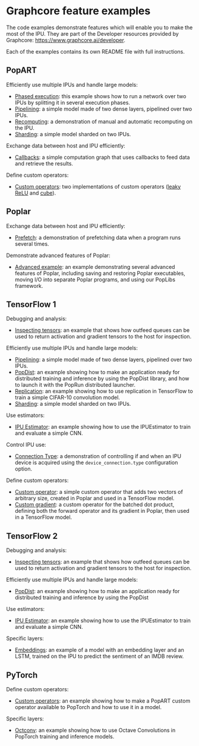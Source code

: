 # Graphcore feature examples

The code examples demonstrate features which will enable you to make the most of the IPU. They are part of the Developer resources provided by Graphcore: https://www.graphcore.ai/developer.

Each of the examples contains its own README file with full instructions.


## PopART

Efficiently use multiple IPUs and handle large models:
- [Phased execution](popart/phased_execution): this example shows how to run a network over two IPUs by splitting it in
several execution phases.
- [Pipelining](popart/pipelining): a simple model made of two dense layers, pipelined over two IPUs.
- [Recomputing](popart/recomputing): a demonstration of manual and automatic recomputing on the IPU.
- [Sharding](popart/sharding): a simple model sharded on two IPUs.

Exchange data between host and IPU efficiently:
- [Callbacks](popart/callbacks): a simple computation graph that uses callbacks to feed data and
retrieve the results.

Define custom operators:
- [Custom operators](popart/custom_operators): two implementations of custom operators 
([leaky ReLU](popart/custom_operators/leaky_relu_example) and [cube](popart/custom_operators/cube_op_example)).

## Poplar

Exchange data between host and IPU efficiently:
- [Prefetch](poplar/prefetch): a demonstration of prefetching data when a program runs several times.

Demonstrate advanced features of Poplar:
- [Advanced example](poplar/advanced_example): an example demonstrating several advanced features of Poplar, including
saving and restoring Poplar executables, moving I/O into separate Poplar programs, and using our PopLibs framework.


## TensorFlow 1

Debugging and analysis:
- [Inspecting tensors](tensorflow/inspecting_tensors): an example that shows how outfeed queues can be used to
return activation and gradient tensors to the host for inspection.

Efficiently use multiple IPUs and handle large models:
- [Pipelining](tensorflow/pipelining): a simple model made of two dense layers, pipelined over two IPUs.
- [PopDist](tensorflow/popdist): an example showing how to make an application ready for distributed training and inference by using the PopDist
library, and how to launch it with the PopRun distributed launcher.
- [Replication](tensorflow/replication): an example showing how to use replication in TensorFlow to train
a simple CIFAR-10 convolution model.
- [Sharding](tensorflow/sharding): a simple model sharded on two IPUs.

Use estimators:
- [IPU Estimator](tensorflow/ipuestimator): an example showing how to use the IPUEstimator to train and evaluate
a simple CNN.

Control IPU use:
- [Connection Type](tensorflow/connection_type): a demonstration of controlling if and when an IPU device is acquired using the `device_connection.type` configuration option.

Define custom operators:
- [Custom operator](tensorflow/custom_op): a simple custom operator that adds two vectors of arbitrary size, created in Poplar
and used in a TensorFlow model.
- [Custom gradient](tensorflow/custom_gradient): a custom operator for the batched dot product, defining both the forward
operator and its gradient in Poplar, then used in a TensorFlow model.


## TensorFlow 2

Debugging and analysis:
- [Inspecting tensors](tensorflow2/inspecting_tensors): an example that shows how outfeed queues can be used to
return activation and gradient tensors to the host for inspection.

Efficiently use multiple IPUs and handle large models:
- [PopDist](tensorflow/popdist): an example showing how to make an application ready for distributed training and inference by using the PopDist

Use estimators:
- [IPU Estimator](tensorflow2/ipu_estimator): an example showing how to use the IPUEstimator to train and evaluate
a simple CNN.

Specific layers:
- [Embeddings](tensorflow2/embeddings): an example of a model with an embedding layer and an
LSTM, trained on the IPU to predict the sentiment of an IMDB review.


## PyTorch

Define custom operators:
- [Custom operators](pytorch/custom_op): an example showing how to make a PopART custom operator available
to PopTorch and how to use it in a model.

Specific layers:
- [Octconv](pytorch/octconv): an example showing how to use Octave Convolutions in PopTorch training and inference models.
